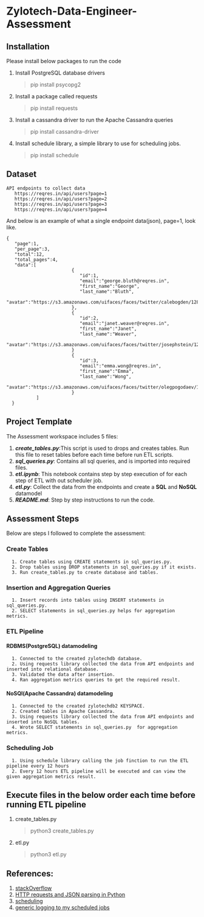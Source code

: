 # Zylotech-Data-Engineer-Assessment

## Installation
Please install below packages to run the code
1. Install PostgreSQL database drivers
   > pip install psycopg2
2. Install a package called requests
   > pip install requests
3. Install a cassandra  driver to run the Apache Cassandra queries
   > pip install cassandra-driver
4. Install schedule library, a simple library to use for scheduling jobs.
   > pip install schedule


## Dataset
```
API endpoints to collect data
   https://reqres.in/api/users?page=1
   https://reqres.in/api/users?page=2
   https://reqres.in/api/users?page=3
   https://reqres.in/api/users?page=4
```
And below is an example of what a single endpoint data(json), page=1, look like. 
```
{
   "page":1,
   "per_page":3,
   "total":12,
   "total_pages":4,
   "data":[
                        {
                           "id":1,
                           "email":"george.bluth@reqres.in",
                           "first_name":"George",
                           "last_name":"Bluth",
                           "avatar":"https://s3.amazonaws.com/uifaces/faces/twitter/calebogden/128.jpg"
                        },
                        {
                           "id":2,
                           "email":"janet.weaver@reqres.in",
                           "first_name":"Janet",
                           "last_name":"Weaver",
                           "avatar":"https://s3.amazonaws.com/uifaces/faces/twitter/josephstein/128.jpg"
                        }
                        {
                           "id":3,
                           "email":"emma.wong@reqres.in",
                           "first_name":"Emma",
                           "last_name":"Wong",
                           "avatar":"https://s3.amazonaws.com/uifaces/faces/twitter/olegpogodaev/128.jpg"
                        }
           ]
  }
```

## Project Template
The Assessment workspace includes 5 files:
1. ***create_tables.py***:This script is used to drops and creates tables. Run this file to reset tables before each time before run ETL scripts.
2. ***sql_queries.py***: Contains all sql queries, and is imported into required files.
3. ***etl.ipynb***: This notebook contains step by step execution of for each step of ETL with out scheduler job.
4. ***etl.py***: Collect the data from the endpoints and create a **SQL** and **NoSQL** datamodel
5. ***README.md***: Step by step instructions to run the code.

## Assessment Steps
Below are steps I  followed to complete the assessment:
   ### Create Tables
      1. Create tables using CREATE statements in sql_queries.py.
      2. Drop tables using DROP statements in sql_queries.py if it exists.
      3. Run create_tables.py to create database and tables.
   ### Insertion and Aggregation Queries
      1. Insert records into tables using INSERT statements in sql_queries.py.
      2. SELECT statements in sql_queries.py helps for aggregation metrics.
   ### ETL Pipeline
   #### RDBMS(PostgreSQL) datamodeling
      1. Connected to the created zylotechdb database.
      2. Using requests library collected the data from API endpoints and inserted into relational database.
      3. Validated the data after insertion.
      4. Ran aggregation metrics queries to get the required result.
   #### NoSQl(Apache Cassandra) datamodeling
      1. Connected to the created zylotechdb2 KEYSPACE.
      2. Created tables in Apache Cassandra.
      3. Using requests library collected the data from API endpoints and inserted into NoSQL tables.
      4. Wrote SELECT statements in sql_queries.py  for aggregation metrics.
   ### Scheduling Job
      1. Using schedule library calling the job finction to run the ETL pipeline every 12 hours
      2. Every 12 hours ETL pipeline will be executed and can view the given aggregation metrics result.

## Execute files in the below order each time before running ETL pipeline
   1. create_tables.py
      > python3 create_tables.py
   2. etl.py
      > python3 etl.py

## References:
1. [stackOverflow](https://stackoverflow.com/questions/8856384/sql-select-first-letter-of-a-word)
2. [HTTP requests and JSON parsing in Python](https://stackoverflow.com/questions/6386308/http-requests-and-json-parsing-in-python)
3. [scheduling](https://pypi.org/project/schedule/)
4. [generic logging to my scheduled jobs](https://schedule.readthedocs.io/en/stable/faq.html#what-if-my-task-throws-an-exception)
